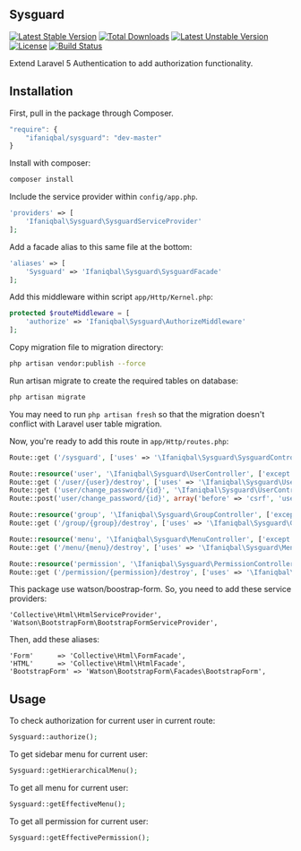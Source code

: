## Sysguard

[![Latest Stable Version](https://poser.pugx.org/ifaniqbal/sysguard/v/stable)](https://packagist.org/packages/ifaniqbal/sysguard) 
[![Total Downloads](https://poser.pugx.org/ifaniqbal/sysguard/downloads)](https://packagist.org/packages/ifaniqbal/sysguard)
[![Latest Unstable Version](https://poser.pugx.org/ifaniqbal/sysguard/v/unstable)](https://packagist.org/packages/ifaniqbal/sysguard) 
[![License](https://poser.pugx.org/ifaniqbal/sysguard/license)](https://packagist.org/packages/ifaniqbal/sysguard)
[![Build Status](https://travis-ci.org/ifaniqbal/sysguard.svg?branch=master)](https://travis-ci.org/ifaniqbal/sysguard)


Extend Laravel 5 Authentication to add authorization functionality.

## Installation

First, pull in the package through Composer.

```js
"require": {
    "ifaniqbal/sysguard": "dev-master"
}
```

Install with composer:

```bash
composer install
```

Include the service provider within `config/app.php`.

```php
'providers' => [
    'Ifaniqbal\Sysguard\SysguardServiceProvider'
];
```

Add a facade alias to this same file at the bottom:

```php
'aliases' => [
    'Sysguard' => 'Ifaniqbal\Sysguard\SysguardFacade'
];
```

Add this middleware within script `app/Http/Kernel.php`:

```php
protected $routeMiddleware = [
    'authorize' => 'Ifaniqbal\Sysguard\AuthorizeMiddleware'
];
```

Copy migration file to migration directory:

```bash
php artisan vendor:publish --force
```

Run artisan migrate to create the required tables on database:

```bash
php artisan migrate
```

You may need to run `php artisan fresh` so that the migration doesn't conflict with Laravel user table migration.

Now, you're ready to add this route in `app/Http/routes.php`:

```php
Route::get ('/sysguard', ['uses' => '\Ifaniqbal\Sysguard\SysguardController@index', 'as' => 'sysguard.index']);

Route::resource('user', '\Ifaniqbal\Sysguard\UserController', ['except' => ['destroy']]);
Route::get ('/user/{user}/destroy', ['uses' => '\Ifaniqbal\Sysguard\UserController@destroy', 'as' => 'user.destroy']);
Route::get ('user/change_password/{id}', '\Ifaniqbal\Sysguard\UserController@changePassword');
Route::post('user/change_password/{id}', array('before' => 'csrf', 'uses' => '\Ifaniqbal\Sysguard\UserController@changePassword'));

Route::resource('group', '\Ifaniqbal\Sysguard\GroupController', ['except' => ['destroy']]);
Route::get ('/group/{group}/destroy', ['uses' => '\Ifaniqbal\Sysguard\GroupController@destroy', 'as' => 'group.destroy']);

Route::resource('menu', '\Ifaniqbal\Sysguard\MenuController', ['except' => ['destroy']]);
Route::get ('/menu/{menu}/destroy', ['uses' => '\Ifaniqbal\Sysguard\MenuController@destroy', 'as' => 'menu.destroy']);

Route::resource('permission', '\Ifaniqbal\Sysguard\PermissionController', ['except' => ['destroy']]);
Route::get ('/permission/{permission}/destroy', ['uses' => '\Ifaniqbal\Sysguard\PermissionController@destroy', 'as' => 'permission.destroy']);
```

This package use watson/boostrap-form. So, you need to add these service providers:

    'Collective\Html\HtmlServiceProvider',
    'Watson\BootstrapForm\BootstrapFormServiceProvider',

Then, add these aliases:

    'Form'      => 'Collective\Html\FormFacade',
    'HTML'      => 'Collective\Html\HtmlFacade',
    'BootstrapForm' => 'Watson\BootstrapForm\Facades\BootstrapForm',

## Usage

To check authorization for current user in current route:

```php
Sysguard::authorize();
```

To get sidebar menu for current user:

```php
Sysguard::getHierarchicalMenu();
```

To get all menu for current user:

```php
Sysguard::getEffectiveMenu();
```

To get all permission for current user:

```php
Sysguard::getEffectivePermission();
```
